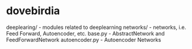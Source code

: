 # dovebirdia
deeplearing/ - modules related to deeplearning
    networks/ - networks, i.e. Feed Forward, Autoencoder, etc.
      base.py - AbstractNetwork and FeedForwardNetwork
      autoencoder.py - Autoencoder Networks
    
